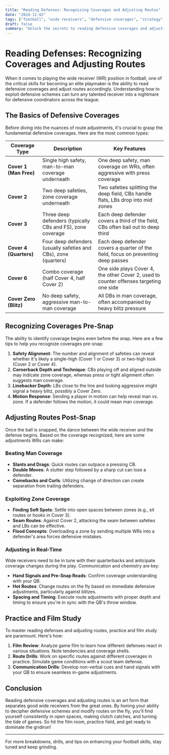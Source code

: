 ```yaml
---
title: "Reading Defenses: Recognizing Coverages and Adjusting Routes"
date: "2024-11-02"
tags: ["football", "wide receivers", "defensive coverages", "strategy", "coaching", "routes", "playmaking", "NFL", "college football"]
draft: false
summary: "Unlock the secrets to reading defensive coverages and adjusting routes in football to enhance your playmaking abilities as a wide receiver."
---
```


# Reading Defenses: Recognizing Coverages and Adjusting Routes

When it comes to playing the wide receiver (WR) position in football, one of the critical skills for becoming an elite playmaker is the ability to read defensive coverages and adjust routes accordingly. Understanding how to exploit defensive schemes can turn any talented receiver into a nightmare for defensive coordinators across the league.

## The Basics of Defensive Coverages

Before diving into the nuances of route adjustments, it's crucial to grasp the fundamental defensive coverages. Here are the most common types:

| **Coverage Type**       | **Description**                                                   | **Key Features**                                                                            |
|-------------------------|-------------------------------------------------------------------|---------------------------------------------------------------------------------------------|
| **Cover 1 (Man Free)**  | Single high safety, man-to-man coverage underneath                | One deep safety, man coverage on WRs, often aggressive with press coverage                  |
| **Cover 2**             | Two deep safeties, zone coverage underneath                       | Two safeties splitting the deep field, CBs handle flats, LBs drop into mid zones             |
| **Cover 3**             | Three deep defenders (typically CBs and FS), zone coverage        | Each deep defender covers a third of the field, CBs often bail out to deep third             |
| **Cover 4 (Quarters)**  | Four deep defenders (usually safeties and CBs), zone (quarters)   | Each deep defender covers a quarter of the field, focus on preventing deep passes            |
| **Cover 6**             | Combo coverage (half Cover 4, half Cover 2)                       | One side plays Cover 4, the other Cover 2, used to counter offenses targeting one side       |
| **Cover Zero (Blitz)**  | No deep safety, aggressive man-to-man coverage                    | All DBs in man coverage, often accompanied by heavy blitz pressure                           |

## Recognizing Coverages Pre-Snap

The ability to identify coverage begins even before the snap. Here are a few tips to help you recognize coverages pre-snap:

1. **Safety Alignment**: The number and alignment of safeties can reveal whether it's likely a single-high (Cover 1 or Cover 3) or two-high look (Cover 2 or Cover 4).
2. **Cornerback Depth and Technique**: CBs playing off and aligned outside may indicate zone coverage, whereas press or tight alignment often suggests man coverage.
3. **Linebacker Depth**: LBs close to the line and looking aggressive might signal a heavy blitz, possibly a Cover Zero.
4. **Motion Response**: Sending a player in motion can help reveal man vs. zone. If a defender follows the motion, it could mean man coverage.

## Adjusting Routes Post-Snap

Once the ball is snapped, the dance between the wide receiver and the defense begins. Based on the coverage recognized, here are some adjustments WRs can make:

### Beating Man Coverage

* **Slants and Drags**: Quick routes can outpace a pressing CB.
* **Double Moves**: A stutter step followed by a sharp cut can lose a defender.
* **Comebacks and Curls**: Utilizing change of direction can create separation from trailing defenders.

### Exploiting Zone Coverage

* **Finding Soft Spots**: Settle into open spaces between zones (e.g., sit routes or hooks in Cover 3).
* **Seam Routes**: Against Cover 2, attacking the seam between safeties and LBs can be effective.
* **Flood Concepts**: Overloading a zone by sending multiple WRs into a defender's area forces defensive mistakes.

### Adjusting in Real-Time

Wide receivers need to be in tune with their quarterbacks and anticipate coverage changes during the play. Communication and chemistry are key:

- **Hand Signals and Pre-Snap Reads**: Confirm coverage understanding with your QB.
- **Hot Routes**: Change routes on the fly based on immediate defensive adjustments, particularly against blitzes.
- **Spacing and Timing**: Execute route adjustments with proper depth and timing to ensure you're in sync with the QB's throw window.

## Practice and Film Study

To master reading defenses and adjusting routes, practice and film study are paramount. Here's how:

1. **Film Review**: Analyze game film to learn how different defenses react in various situations. Note tendencies and coverage shells.
2. **Route Drills**: Work on specific routes against different coverages in practice. Simulate game conditions with a scout team defense.
3. **Communication Drills**: Develop non-verbal cues and hand signals with your QB to ensure seamless in-game adjustments.

## Conclusion

Reading defensive coverages and adjusting routes is an art form that separates good wide receivers from the great ones. By honing your ability to decipher defensive schemes and modify routes on the fly, you'll find yourself consistently in open spaces, making clutch catches, and turning the tide of games. So hit the film room, practice field, and get ready to dominate the gridiron!

---

For more breakdowns, drills, and tips on enhancing your football skills, stay tuned and keep grinding.
```